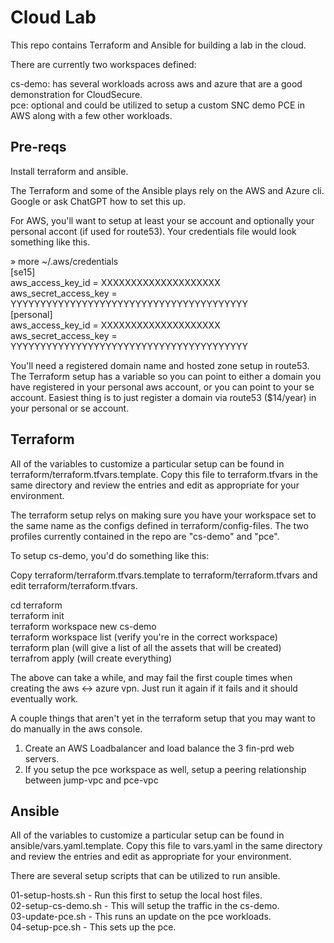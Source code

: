 # Cloud Lab
This repo contains Terraform and Ansible for building a lab in the cloud.

There are currently two workspaces defined:

cs-demo: has several workloads across aws and azure that are a good demonstration for CloudSecure.  
pce: optional and could be utilized to setup a custom SNC demo PCE in AWS along with a few other workloads.

Pre-reqs
--------

Install terraform and ansible.

The Terraform and some of the Ansible plays rely on the AWS and Azure cli. Google or ask
ChatGPT how to set this up.

For AWS, you'll want to setup at least your se account and optionally your personal accont (if used for route53).
Your credentials file would look something like this.

» more ~/.aws/credentials  
[se15]  
aws_access_key_id = XXXXXXXXXXXXXXXXXXXX  
aws_secret_access_key = YYYYYYYYYYYYYYYYYYYYYYYYYYYYYYYYYYYYYYYY  
[personal]  
aws_access_key_id = XXXXXXXXXXXXXXXXXXXX  
aws_secret_access_key = YYYYYYYYYYYYYYYYYYYYYYYYYYYYYYYYYYYYYYYY

You'll need a registered domain name and hosted zone setup in route53. The Terraform setup has a variable so you can point to
either a domain you have registered in your personal aws account, or you can point to your se account.
Easiest thing is to just register a domain via route53 ($14/year) in your personal or se account.

Terraform
---------

All of the variables to customize a particular setup can be found in terraform/terraform.tfvars.template.
Copy this file to terraform.tfvars in the same directory and review the entries
and edit as appropriate for your environment.

The terraform setup relys on making sure you have your workspace set to the same name as the configs
defined in terraform/config-files. The two profiles currently contained in the repo are "cs-demo"
and "pce".

To setup cs-demo, you'd do something like this:

Copy terraform/terraform.tfvars.template to terraform/terraform.tfvars and edit terraform/terraform.tfvars.

cd terraform  
terraform init  
terraform workspace new cs-demo  
terraform workspace list (verify you're in the correct workspace)  
terraform plan (will give a list of all the assets that will be created)  
terrafrom apply (will create everything)

The above can take a while, and may fail the first couple times when creating the aws <-> azure vpn.
Just run it again if it fails and it should eventually work.

A couple things that aren't yet in the terraform setup that you may want to do manually in the aws console.

1) Create an AWS Loadbalancer and load balance the 3 fin-prd web servers.
2) If you setup the pce workspace as well, setup a peering relationship between jump-vpc and pce-vpc

Ansible
-------

All of the variables to customize a particular setup can be found in ansible/vars.yaml.template.
Copy this file to vars.yaml in the same directory and review the entries
and edit as appropriate for your environment.

There are several setup scripts that can be utilized to run ansible.

01-setup-hosts.sh - Run this first to setup the local host files.  
02-setup-cs-demo.sh - This will setup the traffic in the cs-demo.   
03-update-pce.sh - This runs an update on the pce workloads.  
04-setup-pce.sh - This sets up the pce.
